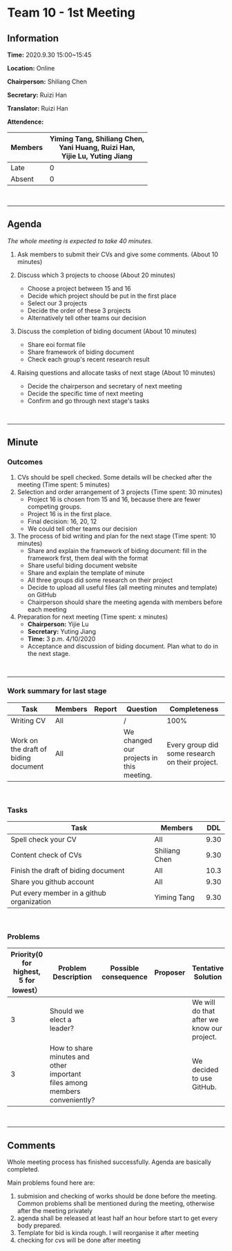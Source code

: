 # Team 10 - 1st Meeting 

## Information

**Time:** 2020.9.30 15:00~15:45

**Location:** Online

**Chairperson:** Shiliang Chen

**Secretary:** Ruizi Han

**Translator:** Ruizi Han

**Attendence:**

| **Members** | **Yiming Tang, Shiliang Chen, <br>Yani Huang, Ruizi Han, <br>Yijie Lu, Yuting Jiang** |
| ----------- | ------------------------------------------------------------ |
| Late        | 0                                                            |
| Absent      | 0                                                            |

<br>

------

## Agenda

*The whole meeting is expected to take 40 minutes.*

1. Ask members to submit their CVs and give some comments. (About 10 minutes)

2. Discuss which 3 projects to choose (About 20 minutes)
	- Choose a project between 15 and 16
	- Decide which project should be put in the first place
	- Select our 3 projects
	- Decide the order of these 3 projects
	- Alternatively tell other teams our decision
3. Discuss the completion of biding document (About 10 minutes)
	- Share eoi format file
	- Share framework of biding document
	- Check each group's recent research result
4. Raising questions and allocate tasks of next stage (About 10 minutes)
	- Decide the chairperson and secretary of next meeting
	- Decide the specific time of next meeting
	- Confirm and go through next stage's tasks

<br>

------

## Minute

### Outcomes

1. CVs should be spell checked. Some details will be checked after the meeting (Time spent: 5 minutes)
2. Selection and order arrangement of 3 projects (Time spent: 30 minutes)
	- Project 16 is chosen from 15 and 16, because there are fewer competing groups.
	- Project 16 is in the first place.
	- Final decision: 16, 20, 12
	- We could tell other teams our decision
3. The process of bid writing and plan for the next stage (Time spent: 10 minutes)
	- Share and explain the framework of biding document: fill in the framework first, them deal with the format
	- Share useful biding document website
	- Share and explain the template of minute 
	- All three groups did some research on their project
	- Decide to upload all useful files (all meeting minutes and template) on GitHub
	- Chairperson should share the meeting agenda with members before each meeting
4. Preparation for next meeting (Time spent: x minutes)
	- **Chairperson:** Yijie Lu
	- **Secretary:** Yuting Jiang
	- **Time:** 3 p.m. 4/10/2020
	- Acceptance and discussion of biding document. Plan what to do in the next stage.

<br>

-------

### Work summary for last stage

| **Task**                             | **Members** | **Report** | **Question**                             | **Completeness**                                |
| ------------------------------------ | ----------- | ---------- | ---------------------------------------- | ----------------------------------------------- |
| Writing CV                           | All         |            | /                                        | 100%                                            |
| Work on the draft of biding document | All         |            | We changed our projects in this meeting. | Every group did some research on their project. |

<br>

### Tasks 

| **Task**                                  | **Members**   | **DDL** |
| ----------------------------------------- | ------------- | ------- |
| Spell check your CV                       | All           | 9.30    |
| Content check of CVs                      | Shiliang Chen | 9.30    |
| Finish the draft of biding document       | All           | 10.3    |
| Share you github account                  | All           | 9.30    |
| Put every member in a github organization | Yiming Tang   | 9.30    |

<br>

### Problems

| **Priority(0 for highest, 5 for lowest）** | **Problem Description**                                      | **Possible consequence** | **Proposer** | **Tentative Solution**                     | **Expected completion time** |
| ------------------------------------------ | ------------------------------------------------------------ | ------------------------ | ------------ | ------------------------------------------ | ---------------------------- |
| 3                                          | Should we elect a leader?                                    |                          |              | We will do that after we know our project. | 10.7                         |
| 3                                          | How to share minutes and other important files among members conveniently? |                          |              | We decided to use GitHub.                  | 9.30                         |

<br>

-------

## Comments

Whole meeting process has finished successfully. Agenda are basically completed.

Main problems found here are:

1. submision and checking of works should be done before the meeting. Common problems shall be mentioned during the meeting, otherwise after the meeting privately
2. agenda shall be released at least half an hour before start to get every body prepared.
3. Template for bid is kinda rough. I will reorganise it after meeting
4. checking for cvs will be done after meeting